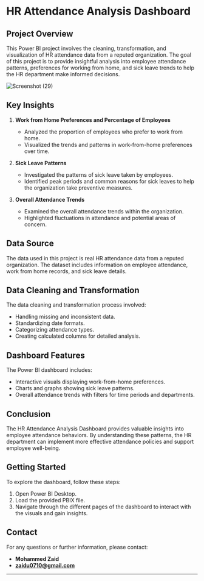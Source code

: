 
# HR Attendance Analysis Dashboard

## Project Overview

This Power BI project involves the cleaning, transformation, and visualization of HR attendance data from a reputed organization. The goal of this project is to provide insightful analysis into employee attendance patterns, preferences for working from home, and sick leave trends to help the HR department make informed decisions.

![Screenshot (29)](https://github.com/user-attachments/assets/5d4e8242-9d49-443d-aaa1-9598253428ca)

## Key Insights

1. **Work from Home Preferences and Percentage of Employees**
   - Analyzed the proportion of employees who prefer to work from home.
   - Visualized the trends and patterns in work-from-home preferences over time.

2. **Sick Leave Patterns**
   - Investigated the patterns of sick leave taken by employees.
   - Identified peak periods and common reasons for sick leaves to help the organization take preventive measures.

3. **Overall Attendance Trends**
   - Examined the overall attendance trends within the organization.
   - Highlighted fluctuations in attendance and potential areas of concern.

## Data Source

The data used in this project is real HR attendance data from a reputed organization. The dataset includes information on employee attendance, work from home records, and sick leave details.

## Data Cleaning and Transformation

The data cleaning and transformation process involved:
- Handling missing and inconsistent data.
- Standardizing date formats.
- Categorizing attendance types.
- Creating calculated columns for detailed analysis.

## Dashboard Features

The Power BI dashboard includes:
- Interactive visuals displaying work-from-home preferences.
- Charts and graphs showing sick leave patterns.
- Overall attendance trends with filters for time periods and departments.

## Conclusion

The HR Attendance Analysis Dashboard provides valuable insights into employee attendance behaviors. By understanding these patterns, the HR department can implement more effective attendance policies and support employee well-being.

## Getting Started

To explore the dashboard, follow these steps:
1. Open Power BI Desktop.
2. Load the provided PBIX file.
3. Navigate through the different pages of the dashboard to interact with the visuals and gain insights.

## Contact

For any questions or further information, please contact:
- **Mohammed Zaid**
- **zaidu0710@gmail.com**

---
